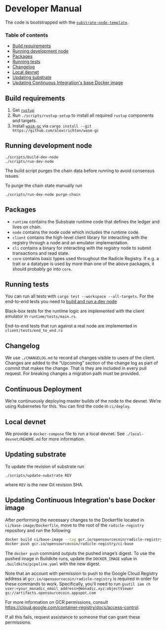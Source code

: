 Developer Manual
================

The code is bootstrapped with the [`substrate-node-template`][node-template].

[node-template]: https://github.com/substrate-developer-hub/substrate-node-template

### Table of contents

<!-- toc -->

- [Build requirements](#build-requirements)
- [Running development node](#running-development-node)
- [Packages](#packages)
- [Running tests](#running-tests)
- [Changelog](#changelog)
- [Local devnet](#local-devnet)
- [Updating substrate](#updating-substrate)
- [Updating Continuous Integration's base Docker image](#updating-continuous-integrations-base-docker-image)

<!-- tocstop -->

Build requirements
------------------

1. Get [`rustup`][rustup-install]
2. Run `./scripts/rustup-setup` to install all required `rustup` components and
   targets.
3. Install [`wasm-gc`][wasm-gc] via `cargo install --git https://github.com/alexcrichton/wasm-gc`

[rustup-install]: https://github.com/rust-lang/rustup.rs#installation
[wasm-gc]: https://github.com/alexcrichton/wasm-gc


Running development node
------------------------

~~~
./scripts/build-dev-node
./scripts/run-dev-node
~~~

The build script purges the chain data before running to avoid consensus issues.

To purge the chain state manually run

~~~
./scripts/run-dev-node purge-chain
~~~


Packages
--------

* `runtime` contains the Substrate runtime code that defines the ledger and
  lives on chain.
* `node` contains the node code which includes the runtime code.
* `client` contains the high-level client library for interacting with the
  registry through a node and an emulator implementation.
* `cli` contains a binary for interacting with the registry node to submit
  transactions and read state.
* `core` contains basic types used throughout the Radicle Registry.
  If e.g. a trait or a datatype is used by more than one of the above packages,
  it should probably go into `core`.


Running tests
-------------

You can run all tests with `cargo test --workspace --all-targets`. For the
end-to-end tests you need to [build and run a dev
node](#running-development-node)

Black-box tests for the runtime logic are implemented with the client emulator
in `runtime/tests/main.rs`.

End-to-end tests that run against a real node are implemented in
`client/tests/end_to_end.rs`


Changelog
---------

We use `./CHANGELOG.md` to record all changes visible to users of the client.
Changes are added to the “Upcoming” section of the change log as part of commit
that makes the change. That is they are included in every pull request. For
breaking changes a migration path must be provided.


Continuous Deployment
---------------------

We’re continuously deploying master builds of the node to the devnet. We’re
using Kubernetes for this. You can find the code in `ci/deploy`.


Local devnet
------------

We provide a `docker-compose` file to run a local devnet. See
`./local-devnet/README.md` for more information.


Updating substrate
------------------

To update the revision of substrate run
~~~
./scripts/update-substrate REV
~~~
where `REV` is the new Git revision SHA.


Updating Continuous Integration's base Docker image
---------------------------------------------------

After performing the necessary changes to the Dockerfile located in
`ci/base-image/Dockerfile`, move to the root of the `radicle-registry`
repository and run the following:

```bash
docker build ci/base-image --tag gcr.io/opensourcecoin/radicle-registry/ci-base
docker push gcr.io/opensourcecoin/radicle-registry/ci-base
```

The `docker push` command outputs the pushed image’s digest. To use the pushed
image in Buildkite runs, update the `DOCKER_IMAGE` value in
`.buildkite/pipeline.yaml` with the new digest.

Note that an account with permission to push to the Google Cloud Registry
address at `gcr.io/opensourcecoin/radicle-registry` is required in order for
these commands to work.
Specifically, you'll need to run
`gsutil iam ch user:<your_monadic_email_address>@monadic.xyz:objectViewer gs://artifacts.opensourcecoin.appspot.com`

For more information on GCR permissions, consult
https://cloud.google.com/container-registry/docs/access-control.

If all this fails, request assistance to someone that can grant these
permissions.
